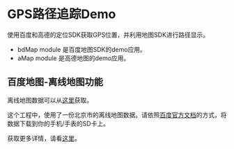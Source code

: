 # GPS路径追踪Demo

使用百度和高德的定位SDK获取GPS位置，并利用地图SDK进行路径显示。

* bdMap module 是百度地图SDK的demo应用。
* aMap module 是高德地图的demo应用。

## 百度地图-离线地图功能

离线地图数据可以从[这里][baidu-offline]获取。

这个工程中，使用了一份北京市的离线地图数据。请依照[百度官方文档][baidu-offline]的方式，将数据下载到你的手机/手表的SD卡上。

获取更多详情，请看[这里][baidu-offline]。

[baidu-offline]: http://wuxian.baidu.com/map/map.html
[bj-download]: /assets/Bei_Jing_Shi_131_lv_baidu.zip

